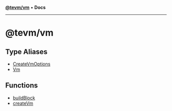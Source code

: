 [**@tevm/vm**](README.md) • **Docs**

***

# @tevm/vm

## Type Aliases

- [CreateVmOptions](type-aliases/CreateVmOptions.md)
- [Vm](type-aliases/Vm.md)

## Functions

- [buildBlock](functions/buildBlock.md)
- [createVm](functions/createVm.md)
